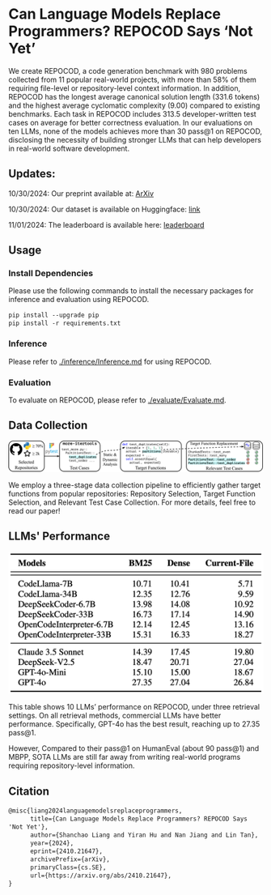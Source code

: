 # Can Language Models Replace Programmers? REPOCOD Says ‘Not Yet’

We create REPOCOD, a code generation benchmark with 980 problems collected from 11 popular real-world projects, with more than 58% of them requiring file-level or repository-level context information. In addition, REPOCOD has the longest average canonical solution length (331.6 tokens) and the highest average cyclomatic complexity (9.00) compared to existing benchmarks. Each task in REPOCOD includes 313.5 developer-written test cases on average for better correctness evaluation. In our evaluations on ten LLMs, none of the models achieves more than 30 pass@1 on REPOCOD, disclosing the necessity of building stronger LLMs that can help developers in real-world software development.

## Updates:
10/30/2024: Our preprint available at: [ArXiv](https://arxiv.org/abs/2410.21647v1)

10/30/2024: Our dataset is available on Huggingface: [link](https://huggingface.co/datasets/lt-asset/REPOCOD)

11/01/2024: The leaderboard is available here: [leaderboard](https://lt-asset.github.io/REPOCOD/)
## Usage

### Install Dependencies

Please use the following commands to install the necessary packages for inference and evaluation using REPOCOD.
```
pip install --upgrade pip
pip install -r requirements.txt
```

### Inference
Please refer to [./inference/Inference.md](./inference/Inference.md) for using REPOCOD.

### Evaluation
To evaluate on REPOCOD, please refer to [./evaluate/Evaluate.md](./evaluate/Evaluate.md).

## Data Collection
![Overview of REPOCOD's data collection process](./resources/overview_repocod.png)

We employ a three-stage data collection pipeline to efficiently gather target functions from popular repositories: Repository Selection, Target Function Selection, and Relevant Test Case Collection. For more details, feel free to read our paper!

## LLMs' Performance
![LLM's performance on REPOCOD](./resources/main_result.png)

This table shows 10 LLMs’ performance on REPOCOD, under three retrieval settings. On all retrieval methods, commercial LLMs have better performance. Specifically, GPT-4o has the best result, reaching up to 27.35 pass@1. 

However,  Compared
to their pass@1 on HumanEval (about 90 pass@1) and MBPP, SOTA LLMs are still far
away from writing real-world programs requiring repository-level information.

## Citation

```
@misc{liang2024languagemodelsreplaceprogrammers,
      title={Can Language Models Replace Programmers? REPOCOD Says 'Not Yet'}, 
      author={Shanchao Liang and Yiran Hu and Nan Jiang and Lin Tan},
      year={2024},
      eprint={2410.21647},
      archivePrefix={arXiv},
      primaryClass={cs.SE},
      url={https://arxiv.org/abs/2410.21647}, 
}
```
